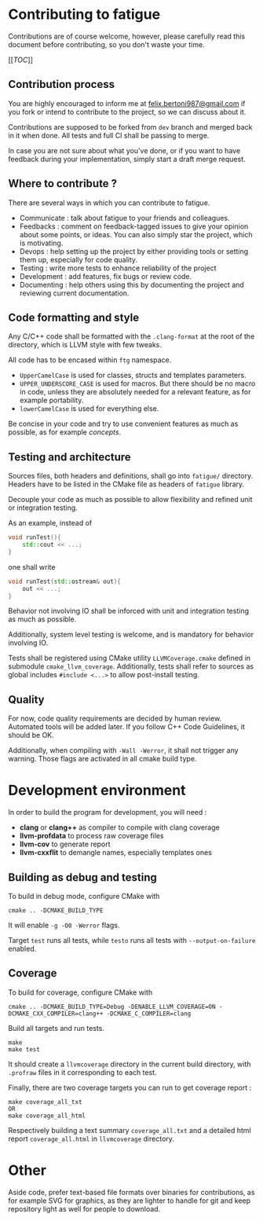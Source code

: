 # Contributing to fatigue

Contributions are of course welcome, however, please carefully read this document before contributing, so you don't waste your time.

[[_TOC_]]

## Contribution process 

You are highly encouraged to inform me at  [felix.bertoni987@gmail.com](mailto:felix.bertoni987@gmail.com) if you fork or intend to contribute to the project, 
so we can discuss about it. 

Contributions are supposed to be forked from ```dev``` branch and merged back in it when done. All tests and full CI shall be passing to merge.

In case you are not sure about what you've done, or if you want to have feedback during your implementation, simply start a draft merge request.

## Where to contribute ?

There are several ways in which you can contribute to fatigue. 

- Communicate : talk about fatigue to your friends and colleagues.
- Feedbacks : comment on feedback-tagged issues to give your opinion about some points, or ideas. You can also simply star the project, which is motivating.
- Devops : help setting up the project by either providing tools or setting them up, especially for code quality.
- Testing : write more tests to enhance reliability of the project
- Development : add features, fix bugs or review code.
- Documenting : help others using this by documenting the project and reviewing current documentation.

## Code formatting and style

Any C/C++ code shall be formatted with the ```.clang-format``` at the root of the directory, which is LLVM style with few tweaks. 

All code has to be encased within ```ftg``` namespace. 

- ```UpperCamelCase``` is used for classes, structs and templates parameters.
- ```UPPER_UNDERSCORE_CASE``` is used for macros. But there should be no macro in code, unless they are absolutely needed for a relevant feature, as for example portability.
- ```lowerCamelCase``` is used for everything else. 

Be concise in your code and try to use convenient features as much as possible, as for example *concepts*.

## Testing and architecture

Sources files, both headers and definitions, shall go into ```fatigue/``` directory. Headers have to be listed in the CMake file as headers of ```fatigue``` library.

Decouple your code as much as possible to allow flexibility and refined unit or integration testing. 

As an example, instead of 

```cpp
void runTest(){
    std::cout << ...;
}
```
one shall write

```cpp
void runTest(std::ostream& out){
    out << ...;
}
```

Behavior not involving IO shall be inforced with unit and integration testing as much as possible.

Additionally, system level testing is welcome, and is mandatory for behavior involving IO.

Tests shall be registered using CMake utility ```LLVMCoverage.cmake``` defined in submodule ```cmake_llvm_coverage```. 
Additionally, tests shall refer to sources as global includes ```#include <...>``` to allow post-install testing.

## Quality

For now, code quality requirements are decided by human review. Automated tools will be added later. 
If you follow C++ Code Guidelines, it should be OK.

Additionally, when compiling with ```-Wall -Werror```, it shall not trigger any warning. Those flags are activated in all cmake build type.

# Development environment

In order to build the program for development, you will need : 

- **clang** or **clang++** as compiler to compile with clang coverage
- **llvm-profdata** to process raw coverage files
- **llvm-cov** to generate report
- **llvm-cxxflit** to demangle names, especially templates ones

## Building as debug and testing

To build in debug mode, configure CMake with 

```
cmake .. -DCMAKE_BUILD_TYPE
```

It will enable ```-g -O0 -Werror``` flags.

Target ```test``` runs all tests, while ```testo``` runs all tests with ```--output-on-failure``` enabled.

## Coverage

To build for coverage, configure CMake with 

```
cmake .. -DCMAKE_BUILD_TYPE=Debug -DENABLE_LLVM_COVERAGE=ON -DCMAKE_CXX_COMPILER=clang++ -DCMAKE_C_COMPILER=clang
```

Build all targets and run tests.

```
make
make test
```

It should create a ```llvmcoverage``` directory in the current build directory, with ```.profraw``` files in it corresponding to each test. 

Finally, there are two coverage targets you can run to get coverage report : 

```
make coverage_all_txt
OR 
make coverage_all_html
```

Respectively building a text summary ```coverage_all.txt``` and a detailed html report ```coverage_all.html``` in ```llvmcoverage``` directory. 



# Other 

Aside code, prefer text-based file formats over binaries for contributions, as for example SVG for graphics, as they are lighter to handle for git and keep repository light as well for people to download.